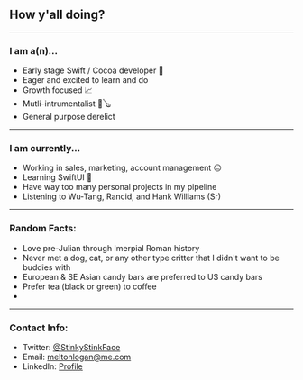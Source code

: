 ## How y'all doing?

--- 

### I am a(n)...
- Early stage Swift / Cocoa developer 📱
- Eager and excited to learn and do
- Growth focused 📈
- Mutli-intrumentalist 🎸🪕
- General purpose derelict 

---

### I am currently...

- Working in sales, marketing, account management 😔
- Learning SwiftUI 🥰
- Have way too many personal projects in my pipeline
- Listening to Wu-Tang, Rancid, and Hank Williams (Sr)

---

### Random Facts:

- Love pre-Julian through Imerpial Roman history
- Never met a dog, cat, or any other type critter that I didn't want to be buddies with
- European & SE Asian candy bars are preferred to US candy bars
- Prefer tea (black or green) to coffee
- 

---

### Contact Info:
- Twitter: [@StinkyStinkFace](https://twitter.com/StinkyStinkFace)
- Email: [meltonlogan@me.com](mailto:meltonlogan@me.com)
- LinkedIn: [Profile](https://www.linkedin.com/in/logan-melton-7924021b5/)

